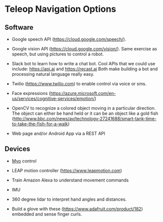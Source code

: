 # Teleop Navigation Options

## Software

* Google speech API (https://cloud.google.com/speech/). 

* Google vision API (https://cloud.google.com/vision/). Same exercise as speech, but
using pictures to control a robot.

* Slack bot to learn how to write a chat bot. Cool APIs that we could use include:
https://api.ai and https://recast.ai Both make building a bot and processing natural language really easy.

* Twilio (https://www.twilio.com) to enable control via voice or sms.

* Face expressions (https://azure.microsoft.com/en-us/services/cognitive-services/emotion/)

* OpenCV to recognize a colored object moving in a particular direction.
The object can either be hand held or it can be an object like a 
gold fish (http://www.bbc.com/news/av/technology-27241688/smart-tank-time-to-take-the-fish-for-a-walk)

* Web page and/or Android App via a REST API

## Devices

* [Myo](https://www.myo.com/) control

* LEAP motion controller (https://www.leapmotion.com)

* Train Amazon Alexa to understand movement commands

* IMU 

* 360 degree lidar to interpret hand angles and distances.

* Build a glove with these (https://www.adafruit.com/product/182) embedded and sense finger curls.
